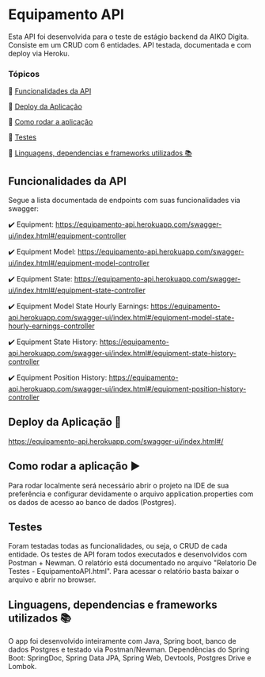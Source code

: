 <h1>Equipamento API</h1> 

Esta API foi desenvolvida para o teste de estágio backend da AIKO Digita. Consiste em um CRUD com 6 entidades. API testada, documentada e com deploy via Heroku. 

### Tópicos 

:small_blue_diamond: [Funcionalidades da API](#funcionalidades-da-API)

:small_blue_diamond: [Deploy da Aplicação](#deploy-da-aplicação-dash)

:small_blue_diamond: [Como rodar a aplicação](#como-rodar-a-aplicação-arrow_forward)

:small_blue_diamond: [Testes](#Testes)

:small_blue_diamond: [Linguagens, dependencias e frameworks utilizados :books:](#Linguagens-dependencias-e-frameworks-utilizados-books)



## Funcionalidades da API

Segue a lista documentada de endpoints com suas funcionalidades via swagger:

:heavy_check_mark: Equipment: https://equipamento-api.herokuapp.com/swagger-ui/index.html#/equipment-controller

:heavy_check_mark: Equipment Model: https://equipamento-api.herokuapp.com/swagger-ui/index.html#/equipment-model-controller

:heavy_check_mark: Equipment State: https://equipamento-api.herokuapp.com/swagger-ui/index.html#/equipment-state-controller

:heavy_check_mark: Equipment Model State Hourly Earnings: https://equipamento-api.herokuapp.com/swagger-ui/index.html#/equipment-model-state-hourly-earnings-controller  

:heavy_check_mark: Equipment State History: https://equipamento-api.herokuapp.com/swagger-ui/index.html#/equipment-state-history-controller

:heavy_check_mark: Equipment Position History: https://equipamento-api.herokuapp.com/swagger-ui/index.html#/equipment-position-history-controller

## Deploy da Aplicação :dash:

https://equipamento-api.herokuapp.com/swagger-ui/index.html#/


## Como rodar a aplicação :arrow_forward:

Para rodar localmente será necessário abrir o projeto na IDE de sua preferência e configurar devidamente o arquivo application.properties com os dados
de acesso ao banco de dados (Postgres). 

## Testes

Foram testadas todas as funcionalidades, ou seja, o CRUD de cada entidade.
Os testes de API foram todos executados e desenvolvidos com Postman + Newman.
O relatório está documentado no arquivo "Relatorio De Testes - EquipamentoAPI.html".
Para acessar o relatório basta baixar o arquivo e abrir no browser. 

## Linguagens, dependencias e frameworks utilizados :books:

O app foi desenvolvido inteiramente com Java, Spring boot, banco de dados Postgres e testado via Postman/Newman.
Dependências do Spring Boot:
SpringDoc, Spring Data JPA, Spring Web, Devtools, Postgres Drive e Lombok. 
